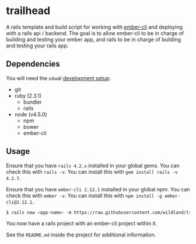 # trailhead

A rails template and build script for working with [ember-cli](https://github.com/stefanpenner/ember-cli)
and deploying with a rails api / backend. The goal is to allow ember-cli to be
in charge of building and testing your ember app, and rails to be in charge of
building and testing your rails app.


## Dependencies

You will need the usual [development setup](https://github.com/wildland/guides#setting-up-your-development-enviroment):
- git
- ruby (2.3.1)
  - bundler
  - rails
- node (v4.5.0)
  - npm
  - bower
  - ember-cli

## Usage
Ensure that you have `rails 4.2.x` installed in your global gems. You can check this with `rails -v`.
You can install this with `gem install rails -v 4.2.7`.

Ensure that you have `ember-cli 2.12.1` installed in your global npm. You can check this with `ember -v`.
You can install this with `npm install -g ember-cli@2.12.1`.

```bash
$ rails new <app-name> -m https://raw.githubusercontent.com/wildland/trailhead/master/template.rb --database=postgresql --skip-spring --skip-turbolinks -J
```

You now have a rails project with an ember-cli project within it.

See the `README.md` inside the project for additional information.
